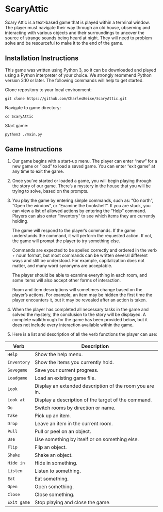 # ScaryAttic
Scary Attic is a text-based game that is played within a terminal window. The player must navigate their way through an old house, observing and interacting with various objects and their surroundings to uncover the source of strange sounds being heard at night. They will need to problem solve and be resourceful to make it to the end of the game.

## Installation Instructions
This game was written using Python 3, so it can be downloaded and played using a Python interpreter of your choice. We strongly reommend Python version 3.10 or later. The following commands will help to get started.

Clone repository to your local environment:

`git clone https://github.com/CharlesBeise/ScaryAttic.git`

Navigate to game directory:

`cd ScaryAttic`

Start game:

`python3 ./main.py`

## Game Instructions

1. Our game begins with a start-up menu. The player can enter “new” for a new game or “load” to load a saved game. 	You can enter “exit game” at any time to exit the game.

2. Once you’ve started or loaded a game, you will begin playing through the story of our game. There’s a mystery in the house that you will be trying to solve, based on the prompts.

3. You play the game by entering simple commands, such as: “Go north”, “Open the window”, or “Examine the bookshelf”. If you are stuck, you can view a list of allowed actions by entering the “Help” command. Players can also enter “inventory” to see which items they are currently holding.

   The game will respond to the player’s commands. If the game understands the command, it will perform the requested action. If not, the game will prompt the player to try something else.

   Commands are expected to be spelled correctly and ordered in the verb + noun format, but most commands can be written several different ways and still be understood. For example, capitalization does not matter, and many word synonyms are acceptable.

   The player should be able to examine everything in each room, and some items will also accept other forms of interaction.

   Room and item descriptions will sometimes change based on the player’s actions. For example, an item may be hidden the first time the player encounters it, but it may be revealed after an action is taken.

4. When the player has completed all necessary tasks in the game and solved the mystery, the conclusion to the story will be displayed. A complete walkthrough for the game has been provided below, but it does not include every interaction available within the game.

5. Here is a list and description of all the verb functions the player can use:

| Verb | Description |
| --- | --- |
| `Help` | Show the help menu. |
| `Inventory` | Show the items you currently hold. |
| `Savegame` | Save your current progress. |
| `Loadgame` | Load an existing game file. |
| `Look` | Display an extended description of the room you are in. |
| `Look at` | Display a description of the target of the command. |
| `Go` | Switch rooms by direction or name. |
| `Take` | Pick up an item. |
| `Drop` | Leave an item in the current room. |
| `Pull` | Pull or peel on an object. |
| `Use` | Use something by itself or on something else. |
| `Flip` | Flip an object. |
| `Shake` | Shake an object. |
| `Hide in` | Hide in something. |
| `Listen` | Listen to something. |
| `Eat` | Eat something. |
| `Open` | Open something. |
| `Close` | Close something. |
| `Exit game` | Stop playing and close the game. |
